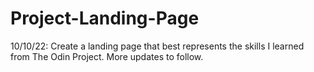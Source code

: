 # Project-Landing-Page
10/10/22: Create a landing page that best represents the skills I learned from The Odin Project. More updates to follow.